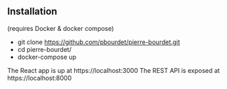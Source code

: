 ## Installation

(requires Docker & docker compose)
- git clone https://github.com/pbourdet/pierre-bourdet.git
- cd pierre-bourdet/
- docker-compose up

The React app is up at  https://localhost:3000
The REST API is exposed at https://localhost:8000

